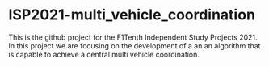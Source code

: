 # ISP2021-multi_vehicle_coordination
This is the github project for the F1Tenth Independent Study Projects 2021. In this project we are focusing on the development of a an an algorithm that is capable to achieve a central multi vehicle coordination.
